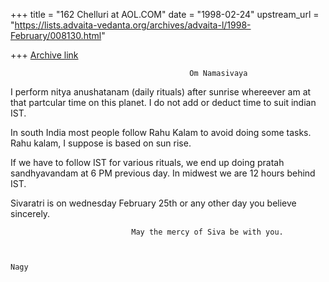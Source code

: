 +++
title = "162 Chelluri at AOL.COM"
date = "1998-02-24"
upstream_url = "https://lists.advaita-vedanta.org/archives/advaita-l/1998-February/008130.html"

+++
[Archive link](https://lists.advaita-vedanta.org/archives/advaita-l/1998-February/008130.html)

                                            Om Namasivaya

I perform nitya anushatanam (daily rituals) after sunrise whereever am at that
partcular time on this planet.  I do not add or deduct time to suit indian
IST.

In south India most people follow Rahu Kalam to avoid doing some tasks.  Rahu
kalam, I suppose is based on sun rise.

If we have to follow IST for various rituals, we end up doing pratah
sandhyavandam at 6 PM previous day.  In midwest we are 12 hours behind IST.

Sivaratri is on wednesday February 25th or any other day you believe
sincerely.

                               May the mercy of Siva be with you.


                                                                       Nagy

